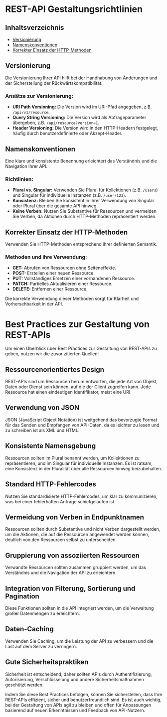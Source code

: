 # REST-API Gestaltungsrichtlinien

## Inhaltsverzeichnis
- [Versionierung](#versionierung)
- [Namenskonventionen](#namenskonventionen)
- [Korrekter Einsatz der HTTP-Methoden](#korrekter-einsatz-der-http-methoden)

## Versionierung
Die Versionierung Ihrer API hilft bei der Handhabung von Änderungen und der Sicherstellung der Rückwärtskompatibilität.

### Ansätze zur Versionierung:
- **URI Path Versioning:** Die Version wird im URI-Pfad angegeben, z.B. `/api/v1/resource`.
- **Query String Versioning:** Die Version wird als Abfrageparameter übergeben, z.B. `/api/resource?version=1`.
- **Header Versioning:** Die Version wird in den HTTP-Headern festgelegt, häufig durch benutzerdefinierte oder Akzept-Header.

## Namenskonventionen
Eine klare und konsistente Benennung erleichtert das Verständnis und die Navigation Ihrer API.

### Richtlinien:
- **Plural vs. Singular:** Verwenden Sie Plural für Kollektionen (z.B. `/users`) und Singular für individuelle Instanzen (z.B. `/user/123`).
- **Konsistenz:** Bleiben Sie konsistent in Ihrer Verwendung von Singular oder Plural über die gesamte API hinweg.
- **Keine Verben:** Nutzen Sie Substantive für Ressourcen und vermeiden Sie Verben, da Aktionen durch HTTP-Methoden repräsentiert werden.

## Korrekter Einsatz der HTTP-Methoden
Verwenden Sie HTTP-Methoden entsprechend ihrer definierten Semantik.

### Methoden und ihre Verwendung:
- **GET:** Abrufen von Ressourcen ohne Seiteneffekte.
- **POST:** Erstellen einer neuen Ressource.
- **PUT:** Vollständiges Ersetzen einer vorhandenen Ressource.
- **PATCH:** Partielles Aktualisieren einer Ressource.
- **DELETE:** Entfernen einer Ressource.

Die korrekte Verwendung dieser Methoden sorgt für Klarheit und Vorhersehbarkeit in der API.



# Best Practices zur Gestaltung von REST-APIs

Um einen Überblick über Best Practices zur Gestaltung von REST-APIs zu geben, nutzen wir die zuvor zitierten Quellen:

## Ressourcenorientiertes Design
REST-APIs sind um Ressourcen herum entworfen, die jede Art von Objekt, Daten oder Dienst sein können, auf die der Client zugreifen kann. Jede Ressource hat einen eindeutigen Identifikator, meist eine URI.

## Verwendung von JSON
JSON (JavaScript Object Notation) ist weitgehend das bevorzugte Format für das Senden und Empfangen von API-Daten, da es leichter zu lesen und zu schreiben ist als XML und HTML.

## Konsistente Namensgebung
Ressourcen sollten im Plural benannt werden, um Kollektionen zu repräsentieren, und im Singular für individuelle Instanzen. Es ist ratsam, eine Konsistenz in der Pluralität über alle Ressourcen hinweg beizubehalten.

## Standard HTTP-Fehlercodes
Nutzen Sie standardisierte HTTP-Fehlercodes, um klar zu kommunizieren, was bei einer fehlerhaften Anfrage schiefgelaufen ist.

## Vermeidung von Verben in Endpunktnamen
Ressourcen sollten durch Substantive und nicht Verben dargestellt werden, um die Aktionen, die auf die Ressourcen angewendet werden können, deutlich von den Ressourcen selbst zu unterscheiden.

## Gruppierung von assoziierten Ressourcen
Verwandte Ressourcen sollten zusammen gruppiert werden, um das Verständnis und die Navigation der API zu erleichtern.

## Integration von Filterung, Sortierung und Pagination
Diese Funktionen sollten in die API integriert werden, um die Verwaltung großer Datenmengen zu erleichtern.

## Daten-Caching
Verwenden Sie Caching, um die Leistung der API zu verbessern und die Last auf dem Server zu verringern.

## Gute Sicherheitspraktiken
Sicherheit ist entscheidend, daher sollten APIs durch Authentifizierung, Autorisierung, Verschlüsselung und andere Sicherheitsmaßnahmen geschützt werden.

Indem Sie diese Best Practices befolgen, können Sie sicherstellen, dass Ihre REST-APIs effizient, sicher und benutzerfreundlich sind. Es ist auch wichtig, bei der Gestaltung von APIs agil zu bleiben und offen für Anpassungen basierend auf neuen Erkenntnissen und Feedback von API-Nutzern.
